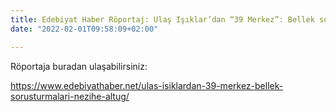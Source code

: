 ```yaml
---
title: Edebiyat Haber Röportaj: Ulaş Işıklar’dan “39 Merkez”: Bellek soruşturmaları
date: "2022-02-01T09:58:09+02:00"

---
```


Röportaja buradan ulaşabilirsiniz:

https://www.edebiyathaber.net/ulas-isiklardan-39-merkez-bellek-sorusturmalari-nezihe-altug/

